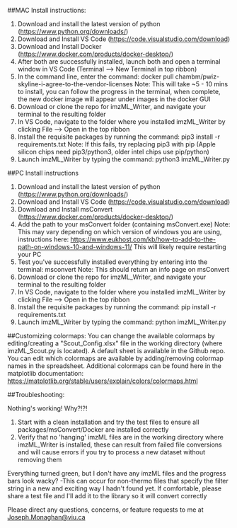 ##MAC Install instructions:

1. Download and install the latest version of python (https://www.python.org/downloads/)
2. Download and Install VS Code (https://code.visualstudio.com/download)
3. Download and Install Docker (https://www.docker.com/products/docker-desktop/)
4. After both are successfully installed, launch both and open a terminal window in VS Code (Terminal --> New Terminal in top ribbon)
5. In the command line, enter the command:
   docker pull chambm/pwiz-skyline-i-agree-to-the-vendor-licenses
   Note: This will take ~5 - 10 mins to install, you can follow the progress in the terminal, when complete, the new docker image will appear under images in the docker GUI
6. Download or clone the repo for imzML_Writer, and navigate your terminal to the resulting folder
7. In VS Code, navigate to the folder where you installed imzML_Writer by clicking File --> Open in the top ribbon
8. Install the requisite packages by running the command:
   pip3 install -r requirements.txt
   Note: If this fails, try replacing pip3 with pip (Apple silicon chips need pip3/python3, older intel chips use pip/python)
9. Launch imzML_Writer by typing the command:
   python3 imzML_Writer.py

##PC Install instructions

1. Download and install the latest version of python (https://www.python.org/downloads/)
2. Download and Install VS Code (https://code.visualstudio.com/download)
3. Download and Install msConvert (https://www.docker.com/products/docker-desktop/)
4. Add the path to your msConvert folder (containing msConvert.exe)
   Note: This may vary depending on which version of windows you are using, instructions here:
   https://www.eukhost.com/kb/how-to-add-to-the-path-on-windows-10-and-windows-11/
   This will likely require restarting your PC
5. Test you've successfully installed everything by entering into the terminal:
   msconvert
   Note: This should return an info page on msConvert
6. Download or clone the repo for imzML_Writer, and navigate your terminal to the resulting folder
7. In VS Code, navigate to the folder where you installed imzML_Writer by clicking File --> Open in the top ribbon
8. Install the requisite packages by running the command:
   pip install -r requirements.txt
9. Launch imzML_Writer by typing the command:
   python imzML_Writer.py

##Customizing colormaps:
You can change the available colormaps by editing/creating a "Scout_Config.xlsx" file in the working directory (where imzML_Scout.py is located). A default sheet is available in the Github repo. You can edit which colormaps are available by adding/removing colormap names in the spreadsheet. Additional colormaps can be found here in the matplotlib documentation:
https://matplotlib.org/stable/users/explain/colors/colormaps.html

##Troubleshooting:

Nothing's working! Why?!?!

1. Start with a clean installation and try the test files to ensure all packages/msConvert/Docker are installed correctly
2. Verify that no 'hanging' imzML files are in the working directory where imzML_Writer is installed, these can result from failed file conversions and will cause errors if you try to process a new dataset without removing them

Everything turned green, but I don't have any imzML files and the progress bars look wacky?
-This can occur for non-thermo files that specify the filter string in a new and exciting way I hadn't found yet. If comfortable, please share a test file and I'll add it to the library so it will convert correctly

Please direct any questions, concerns, or feature requests to me at Joseph.Monaghan@viu.ca
